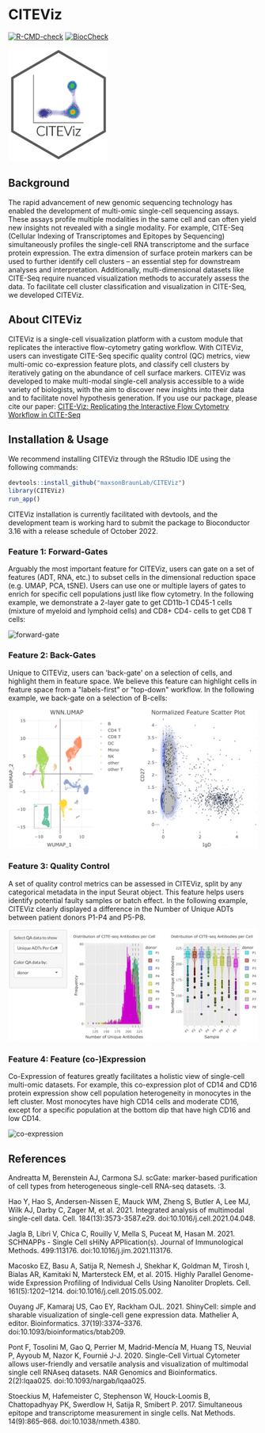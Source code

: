 # CITEViz

<!-- badges: start -->
[![R-CMD-check](https://github.com/maxsonBraunLab/CITEViz/actions/workflows/rcmdcheck.yaml/badge.svg)](https://github.com/maxsonBraunLab/CITEViz/actions/workflows/rcmdcheck.yaml)
[![BiocCheck](https://github.com/maxsonBraunLab/CITEViz/actions/workflows/check-bioc.yml/badge.svg)](https://github.com/maxsonBraunLab/CITEViz/actions/workflows/check-bioc.yml)
<!-- badges: end -->

<img src="inst/app/www/citeviz-logo-light-cropped.png" alt="drawing" width="200"/>

## Background

The rapid advancement of new genomic sequencing technology has enabled the development of multi-omic single-cell sequencing assays. These assays profile multiple modalities in the same cell and can often yield new insights not revealed with a single modality. For example, CITE-Seq (Cellular Indexing of Transcriptomes and Epitopes by Sequencing) simultaneously profiles the single-cell RNA transcriptome and the surface protein expression. The extra dimension of surface protein markers can be used to further identify cell clusters – an essential step for downstream analyses and interpretation. Additionally, multi-dimensional datasets like CITE-Seq require nuanced visualization methods to accurately assess the data. To facilitate cell cluster classification and visualization in CITE-Seq, we developed CITEViz. 

## About CITEViz

CITEViz is a single-cell visualization platform with a custom module that replicates the interactive flow-cytometry gating workflow. With CITEViz, users can investigate CITE-Seq specific quality control (QC) metrics, view multi-omic co-expression feature plots, and classify cell clusters by iteratively gating on the abundance of cell surface markers. CITEViz was developed to make multi-modal single-cell analysis accessible to a wide variety of biologists, with the aim to discover new insights into their data and to facilitate novel hypothesis generation. If you use our package, please cite our paper: [CITE-Viz: Replicating the Interactive Flow Cytometry Workflow in CITE-Seq](https://www.biorxiv.org/content/10.1101/2022.05.15.491411v1)

## Installation & Usage

We recommend installing CITEViz through the RStudio IDE using the following commands:

```R
devtools::install_github("maxsonBraunLab/CITEViz")
library(CITEViz)
run_app()
```

CITEViz installation is currently facilitated with devtools, and the development team is working hard to submit the package to Bioconductor 3.16 with a release schedule of October 2022.

### Feature 1: Forward-Gates

Arguably the most important feature for CITEViz, users can gate on a set of features (ADT, RNA, etc.) to subset cells in the dimensional reduction space (e.g. UMAP, PCA, tSNE). Users can use one or multiple layers of gates to enrich for specific cell populations justl like flow cytometry. In the following example, we demonstrate a 2-layer gate to get CD11b-1 CD45-1 cells (mixture of myeloid and lymphoid cells) and CD8+ CD4- cells to get CD8 T cells:

![forward-gate](inst/app/www/T-cell-gates.gif)

### Feature 2: Back-Gates

Unique to CITEViz, users can 'back-gate' on a selection of cells, and highlight them in feature space. We believe this feature can highlight cells in feature space from a "labels-first" or "top-down" workflow. In the following example, we back-gate on a selection of B-cells:

![back-gate](inst/app/www/backgate-b-cells.png)

### Feature 3: Quality Control

A set of quality control metrics can be assessed in CITEViz, split by any categorical metadata in the input Seurat object. This feature helps users identify potential faulty samples or batch effect. In the following example, CITEViz clearly displayed a difference in the Number of Unique ADTs between patient donors P1-P4 and P5-P8.

![quality-control](inst/app/www/qc-unique-adt.png)

### Feature 4: Feature (co-)Expression

Co-Expression of features greatly facilitates a holistic view of single-cell multi-omic datasets. For example, this co-expression plot of CD14 and CD16 protein expression show cell population heterogeneity in monocytes in the left cluster. Most monocytes have high CD14 cells and moderate CD16, except for a specific population at the bottom dip that have high CD16 and low CD14. 

![co-expression](inst/app/www/co-expression.png)

## References


Andreatta M, Berenstein AJ, Carmona SJ. scGate: marker-based purification of cell types from heterogeneous single-cell RNA-seq datasets. :3.

Hao Y, Hao S, Andersen-Nissen E, Mauck WM, Zheng S, Butler A, Lee MJ, Wilk AJ, Darby C, Zager M, et al. 2021. Integrated analysis of multimodal single-cell data. Cell. 184(13):3573-3587.e29. doi:10.1016/j.cell.2021.04.048.

Jagla B, Libri V, Chica C, Rouilly V, Mella S, Puceat M, Hasan M. 2021. SCHNAPPs - Single Cell sHiNy APPlication(s). Journal of Immunological Methods. 499:113176. doi:10.1016/j.jim.2021.113176.

Macosko EZ, Basu A, Satija R, Nemesh J, Shekhar K, Goldman M, Tirosh I, Bialas AR, Kamitaki N, Martersteck EM, et al. 2015. Highly Parallel Genome-wide Expression Profiling of Individual Cells Using Nanoliter Droplets. Cell. 161(5):1202–1214. doi:10.1016/j.cell.2015.05.002.

Ouyang JF, Kamaraj US, Cao EY, Rackham OJL. 2021. ShinyCell: simple and sharable visualization of single-cell gene expression data. Mathelier A, editor. Bioinformatics. 37(19):3374–3376. doi:10.1093/bioinformatics/btab209.

Pont F, Tosolini M, Gao Q, Perrier M, Madrid-Mencía M, Huang TS, Neuvial P, Ayyoub M, Nazor K, Fournié J-J. 2020. Single-Cell Virtual Cytometer allows user-friendly and versatile analysis and visualization of multimodal single cell RNAseq datasets. NAR Genomics and Bioinformatics. 2(2):lqaa025. doi:10.1093/nargab/lqaa025.

Stoeckius M, Hafemeister C, Stephenson W, Houck-Loomis B, Chattopadhyay PK, Swerdlow H, Satija R, Smibert P. 2017. Simultaneous epitope and transcriptome measurement in single cells. Nat Methods. 14(9):865–868. doi:10.1038/nmeth.4380.
